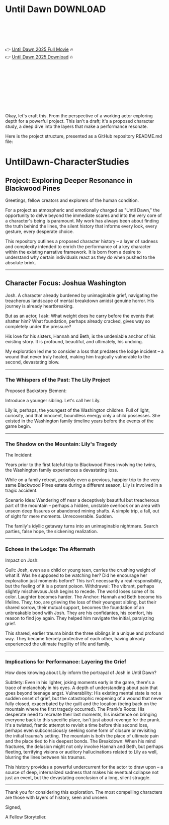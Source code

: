 # Until Dawn D0WNL0AD

<br><br><br><br>


👉 <a href="https://Jack-gyousunlira1989.github.io/hflrukegro/">Until Dawn 2025 Full Movie</a> 🔥
<br>
👉 <a href="https://Jack-gyousunlira1989.github.io/hflrukegro/">Until Dawn 2025 Download</a> 🔥


<br><br><br><br><br><br><br><br>


Okay, let's craft this. From the perspective of a working actor exploring depth for a powerful project. This isn't a draft; it's a proposed character study, a deep dive into the layers that make a performance resonate.

Here is the project structure, presented as a GitHub repository README.md file:


# UntilDawn-CharacterStudies

## Project: Exploring Deeper Resonance in Blackwood Pines

Greetings, fellow creators and explorers of the human condition.

For a project as atmospheric and emotionally charged as "Until Dawn," the opportunity to delve beyond the immediate scares and into the very core of a character's being is paramount. My work has always been about finding the truth behind the lines, the silent history that informs every look, every gesture, every desperate choice.

This repository outlines a proposed character history – a layer of sadness and complexity intended to enrich the performance of a key character within the existing narrative framework. It is born from a desire to understand why certain individuals react as they do when pushed to the absolute brink.

---

## Character Focus: Joshua Washington

Josh. A character already burdened by unimaginable grief, navigating the treacherous landscape of mental breakdown amidst genuine horror. His journey is already heartbreaking.

But as an actor, I ask: What weight does he carry before the events that shatter him? What foundation, perhaps already cracked, gives way so completely under the pressure?

His love for his sisters, Hannah and Beth, is the undeniable anchor of his existing story. It is profound, beautiful, and ultimately, his undoing.

My exploration led me to consider a loss that predates the lodge incident – a wound that never truly healed, making him tragically vulnerable to the second, devastating blow.

---

### The Whispers of the Past: The Lily Project

Proposed Backstory Element:

Introduce a younger sibling. Let's call her Lily.

Lily is, perhaps, the youngest of the Washington children. Full of light, curiosity, and that innocent, boundless energy only a child possesses. She existed in the Washington family timeline years before the events of the game begin.

---

### The Shadow on the Mountain: Lily's Tragedy

The Incident:

Years prior to the first fateful trip to Blackwood Pines involving the twins, the Washington family experiences a devastating loss.

While on a family retreat, possibly even a previous, happier trip to the very same Blackwood Pines estate during a different season, Lily is involved in a tragic accident.

   Scenario Idea: Wandering off near a deceptively beautiful but treacherous part of the mountain – perhaps a hidden, unstable overlook or an area with unseen deep fissures or abandoned mining shafts. A simple trip, a fall, out of sight for mere moments. Unrecoverable. Sudden.

The family's idyllic getaway turns into an unimaginable nightmare. Search parties, false hope, the sickening realization.

---

### Echoes in the Lodge: The Aftermath

Impact on Josh:

   Guilt: Josh, even as a child or young teen, carries the crushing weight of what if. Was he supposed to be watching her? Did he encourage her exploration just moments before? This isn't necessarily a real responsibility, but the feeling of it is a potent poison.
   Withdrawal: The vibrant, perhaps slightly mischievous Josh begins to recede. The world loses some of its color. Laughter becomes harder.
   The Anchor: Hannah and Beth become his lifeline. They, too, are grieving the loss of their youngest sibling, but their shared sorrow, their mutual support, becomes the foundation of an unbreakable bond with Josh. They are his confidantes, his comfort, his reason to find joy again. They helped him navigate the initial, paralyzing grief.

This shared, earlier trauma binds the three siblings in a unique and profound way. They became fiercely protective of each other, having already experienced the ultimate fragility of life and family.

---

### Implications for Performance: Layering the Grief

How does knowing about Lily inform the portrayal of Josh in Until Dawn?

   Subtlety: Even in his lighter, joking moments early in the game, there's a trace of melancholy in his eyes. A depth of understanding about pain that goes beyond teenage angst.
   Vulnerability: His existing mental state is not a sudden onset of grief, but the catastrophic reopening of a wound that never fully closed, exacerbated by the guilt and the location (being back on the mountain where the first tragedy occurred).
   The Prank's Roots: His desperate need to recreate their last moments, his insistence on bringing everyone back to this specific place, isn't just about revenge for the prank. It's a twisted, frantic attempt to revisit a time before this second loss, perhaps even subconsciously seeking some form of closure or revisiting the initial trauma's setting. The mountain is both the place of ultimate pain and the place tied to his deepest bonds.
   The Breakdown: When his mind fractures, the delusion might not only involve Hannah and Beth, but perhaps fleeting, terrifying visions or auditory hallucinations related to Lily as well, blurring the lines between his traumas.

This history provides a powerful undercurrent for the actor to draw upon – a source of deep, internalized sadness that makes his eventual collapse not just an event, but the devastating conclusion of a long, silent struggle.

---

Thank you for considering this exploration. The most compelling characters are those with layers of history, seen and unseen.

Signed,

A Fellow Storyteller.


